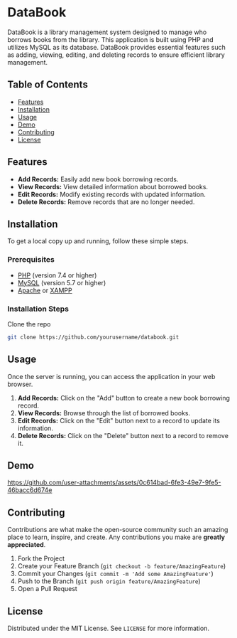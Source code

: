 # DataBook

DataBook is a library management system designed to manage who borrows books from the library. This application is built using PHP and utilizes MySQL as its database. DataBook provides essential features such as adding, viewing, editing, and deleting records to ensure efficient library management.

## Table of Contents

- [Features](#features)
- [Installation](#installation)
- [Usage](#usage)
- [Demo](#demo)
- [Contributing](#contributing)
- [License](#license)

## Features

- **Add Records:** Easily add new book borrowing records.
- **View Records:** View detailed information about borrowed books.
- **Edit Records:** Modify existing records with updated information.
- **Delete Records:** Remove records that are no longer needed.

## Installation

To get a local copy up and running, follow these simple steps.

### Prerequisites

- [PHP](https://www.php.net/downloads) (version 7.4 or higher)
- [MySQL](https://www.mysql.com/downloads/) (version 5.7 or higher)
- [Apache](https://httpd.apache.org/download.cgi) or [XAMPP](https://www.apachefriends.org/index.html)

### Installation Steps

Clone the repo

   ```sh
   git clone https://github.com/yourusername/databook.git
   ```

## Usage

Once the server is running, you can access the application in your web browser.

1. **Add Records:** Click on the "Add" button to create a new book borrowing record.
2. **View Records:** Browse through the list of borrowed books.
3. **Edit Records:** Click on the "Edit" button next to a record to update its information.
4. **Delete Records:** Click on the "Delete" button next to a record to remove it.

## Demo
https://github.com/user-attachments/assets/0c614bad-6fe3-49e7-9fe5-46bacc6d674e

## Contributing

Contributions are what make the open-source community such an amazing place to learn, inspire, and create. Any contributions you make are **greatly appreciated**.

1. Fork the Project
2. Create your Feature Branch (`git checkout -b feature/AmazingFeature`)
3. Commit your Changes (`git commit -m 'Add some AmazingFeature'`)
4. Push to the Branch (`git push origin feature/AmazingFeature`)
5. Open a Pull Request

## License

Distributed under the MIT License. See `LICENSE` for more information.
